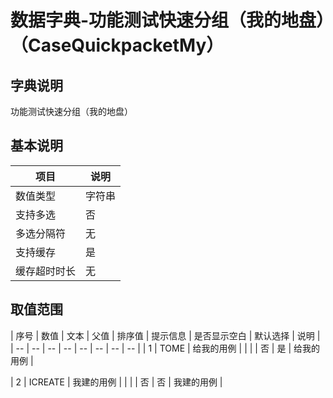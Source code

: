 # 数据字典-功能测试快速分组（我的地盘）（CaseQuickpacketMy）
## 字典说明
功能测试快速分组（我的地盘）

## 基本说明
| 项目 | 说明 |
| -- | -- |
| 数值类型 | 字符串 |
| 支持多选 | 否 |
| 多选分隔符 | 无 |
| 支持缓存 | 是 |
| 缓存超时时长 | 无 |

## 取值范围
| 序号 | 数值 | 文本 | 父值 | 排序值 | 提示信息 | 是否显示空白 | 默认选择 | 说明 |
| -- | -- | -- | -- | -- | -- | -- | -- |
| 1 | TOME | 给我的用例 |  |  |  | 否 | 是 | 给我的用例 |

| 2 | ICREATE | 我建的用例 |  |  |  | 否 | 否 | 我建的用例 |


